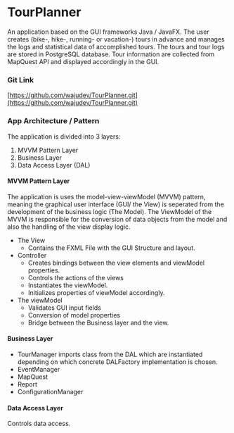 # TourPlanner
An application based on the GUI frameworks Java / JavaFX.
The user creates (bike-, hike-, running- or vacation-) tours in advance and manages the logs 
and statistical data of accomplished tours. The tours and tour logs are stored in PostgreSQL database.
Tour information are collected from MapQuest API and displayed accordingly in the GUI.

### Git Link
[https://github.com/wajudev/TourPlanner.git](https://github.com/wajudev/TourPlanner.git)

### App Architecture / Pattern
The application is divided into 3 layers:
1. MVVM Pattern Layer
2. Business Layer
3. Data Access Layer (DAL)

#### MVVM Pattern Layer
The application is uses the model-view-viewModel (MVVM) pattern, meaning the graphical user interface (GUI/ the View) is seperated from the 
development of the business logic (The Model).
The ViewModel of the MVVM is responsible for the conversion of data objects from the model and also the handling of the view display logic.
- The View 
  * Contains the FXML File with the GUI Structure and layout.
- Controller
  * Creates bindings between the view elements and viewModel properties.
  * Controls the actions of the views
  * Instantiates the viewModel.
  * Initializes properties of viewModel accordingly.
- The viewModel
  * Validates GUI input fields
  * Conversion of model properties 
  * Bridge between the Business layer and the view.

#### Business Layer
- TourManager imports class from the DAL which are instantiated depending on which concrete DALFactory implementation is chosen.  
- EventManager
- MapQuest
- Report
- ConfigurationManager

#### Data Access Layer
Controls data access.

